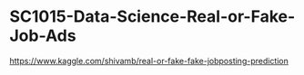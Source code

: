 # SC1015-Data-Science-Real-or-Fake-Job-Ads

https://www.kaggle.com/shivamb/real-or-fake-fake-jobposting-prediction
